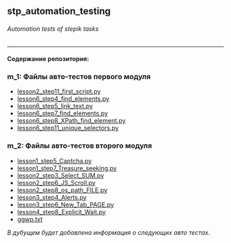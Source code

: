## stp_automation_testing
###### Automation tests of stepik tasks<br>
<hr>

#### Содержание репозитория:

### m_1: Файлы авто-тестов первого модуля<br>

* [lesson2_step11_first_script.py](https://github.com/Smoke-Story/stp_automation_testing/blob/main/m_1/lesson2_step11_first_script.py)<br>
* [lesson6_step4_find_elements.py](https://github.com/Smoke-Story/stp_automation_testing/blob/main/m_1/lesson6_step11_unique_selectors.py)<br>
* [lesson6_step5_link_text.py](https://github.com/Smoke-Story/stp_automation_testing/blob/main/m_1/lesson6_step4_find_elements.py)<br>
* [lesson6_step7_find_elements.py](https://github.com/Smoke-Story/stp_automation_testing/blob/main/m_1/lesson6_step5_link_text.py)<br>
* [lesson6_step8_XPath_find_element.py](https://github.com/Smoke-Story/stp_automation_testing/blob/main/m_1/lesson6_step7_find_elements.py)<br>
* [lesson6_step11_unique_selectors.py](https://github.com/Smoke-Story/stp_automation_testing/blob/main/m_1/lesson6_step8_XPath_find_element.py)<br>

### m_2: Файлы авто-тестов второго модуля

* [lesson1_step5_Captcha.py](https://github.com/Smoke-Story/stp_automation_testing/blob/main/m_2/lesson1_step5_Captcha.py)<br>
* [lesson1_step7_Treasure_seeking.py](https://github.com/Smoke-Story/stp_automation_testing/blob/main/m_2/lesson1_step7_Treasure_seeking.py)<br>
* [lesson2_step3_Select_SUM.py](https://github.com/Smoke-Story/stp_automation_testing/blob/main/m_2/lesson2_step3_Select_SUM.py)<br>
* [lesson2_step6_JS_Scroll.py](https://github.com/Smoke-Story/stp_automation_testing/blob/main/m_2/lesson2_step6_JS_Scroll.py)<br>
* [lesson2_step8_os_path_FILE.py](https://github.com/Smoke-Story/stp_automation_testing/blob/main/m_2/lesson2_step8_os_path_FILE.py)<br>
* [lesson3_step4_Alerts.py](https://github.com/Smoke-Story/stp_automation_testing/blob/main/m_2/lesson3_step4_Alerts.py)<br>
* [lesson3_step6_New_Tab_PAGE.py](https://github.com/Smoke-Story/stp_automation_testing/blob/main/m_2/lesson3_step6_New_Tab_PAGE.py)<br>
* [lesson4_step8_Explicit_Wait.py](https://github.com/Smoke-Story/stp_automation_testing/blob/main/m_2/lesson4_step8_Explicit_Wait.py)<br>
* [ggwp.txt ](https://github.com/Smoke-Story/stp_automation_testing/blob/main/m_2/ggwp.txt)<br>

*В дубущем будет добавлена информация о следующих авто тестах.*

